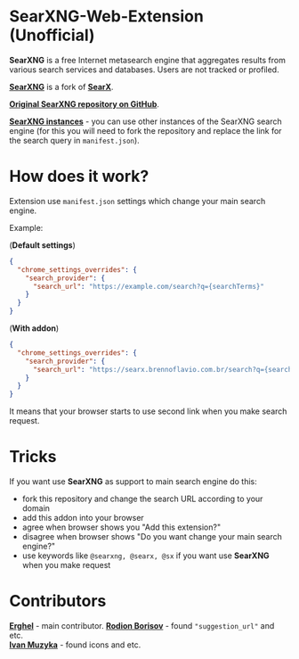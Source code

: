 # SearXNG-Web-Extension (Unofficial)
**SearXNG** is a free Internet metasearch engine that aggregates results from various search services and databases. Users are not tracked or profiled.

[**SearXNG**](https://github.com/searxng/searxng) is a fork of [**SearX**](https://github.com/searx/searx).

[**Original SearXNG repository on GitHub**](https://github.com/searxng/searxng).

[**SearXNG instances**](https://searx.space/) - you can use other instances of the SearXNG search engine (for this you will need to fork the repository and replace the link for the search query in `manifest.json`).

# How does it work?
Extension use `manifest.json` settings which change your main search engine.

Example:

(**Default settings**)
```json
{
  "chrome_settings_overrides": {
    "search_provider": {
      "search_url": "https://example.com/search?q={searchTerms}"
    }
  }
}
```

(**With addon**)
```json
{
  "chrome_settings_overrides": {
    "search_provider": {
      "search_url": "https://searx.brennoflavio.com.br/search?q={searchTerms}"
    }
  }
}
```

It means that your browser starts to use second link when you make search request.

# Tricks
If you want use **SearXNG** as support to main search engine do this:
- fork this repository and change the search URL according to your domain
- add this addon into your browser
- agree when browser shows you "Add this extension?"
- disagree when browser shows "Do you want change your main search engine?"
- use keywords like `@searxng, @searx, @sx` if you want use **SearXNG** when you make request

# Contributors
[**Erghel**](https://github.com/Erghel) - main contributor.
[**Rodion Borisov**](https://github.com/vintprox) - found `"suggestion_url"` and etc.  
[**Ivan Muzyka**](https://github.com/SeryiBaran) - found icons and etc.

